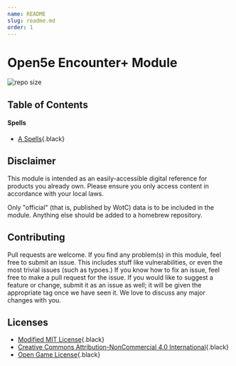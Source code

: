 ```yaml
---
name: README
slug: readme.md
order: 1
---
```


# Open5e Encounter+ Module

![repo size](https://img.shields.io/github/repo-size/Dungeons-and-Pi/Open5e-EncounterModule?style=plastic)

## Table of Contents

#### Spells
* [A Spells](spells/A.md){.black}

## Disclaimer

This module is intended as an easily-accessible digital reference for products you already own. Please ensure you only access content in accordance with your local laws.

Only "official" (that is, published by WotC) data is to be included in the module. Anything else should be added to a homebrew repository.

## Contributing

Pull requests are welcome. If you find any problem(s) in this module, feel free to submit an issue. This includes stuff like vulnerabilities, or even the most trivial issues (such as typoes.) If you know how to fix an issue, feel free to make a pull request for the issue. If you would like to suggest a feature or change, submit it as an issue as well; it will be given the appropriate tag once we have seen it. We love to discuss any major changes with you.

## Licenses
* [Modified MIT License](license.md#modified-mit-license){.black}
* [Creative Commons Attribution-NonCommercial 4.0 International](license.md#creative-commons-attribution-noncommercial-40-international){.black}
* [Open Game License](license.md#open-game-license){.black}